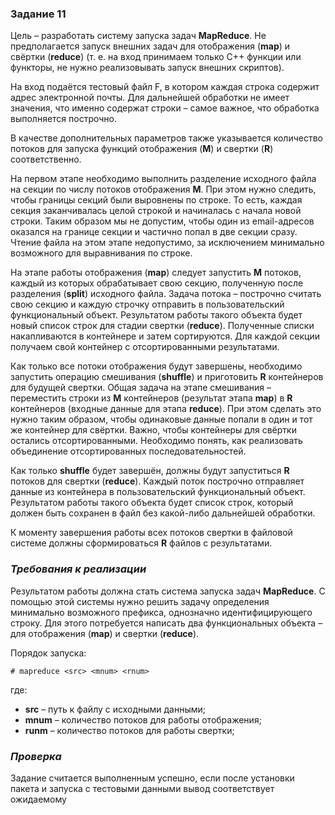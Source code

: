 ### Задание 11

Цель – разработать систему запуска задач <b>MapReduce</b>. Не предполагается запуск внешних задач
для отображения (<b>map</b>) и свёртки (<b>reduce</b>) (т. е. на вход принимаем только C++ функции или
функторы, не нужно реализовывать запуск внешних скриптов).


На вход подаётся тестовый файл F, в котором каждая строка содержит адрес электронной почты.
Для дальнейшей обработки не имеет значения, что именно содержат строки – самое важное, что
обработка выполняется построчно.


В качестве дополнительных параметров также указывается количество потоков для запуска
функций отображения (<b>M</b>) и свертки (<b>R</b>) соответственно.


На первом этапе необходимо выполнить разделение исходного файла на секции по числу потоков
отображения <b>M</b>. При этом нужно следить, чтобы границы секций были выровнены по строке. То
есть, каждая секция заканчивалась целой строкой и начиналась с начала новой строки. Таким
образом мы не допустим, чтобы один из email-адресов оказался на границе секции и частично
попал в две секции сразу. Чтение файла на этом этапе недопустимо, за исключением минимально
возможного для выравнивания по строке.


На этапе работы отображения (<b>map</b>) следует запустить <b>M</b> потоков, каждый из которых
обрабатывает свою секцию, полученную после разделения (<b>split</b>) исходного файла. Задача потока
– построчно считать свою секцию и каждую строчку отправить в пользовательский
функциональный объект. Результатом работы такого объекта будет новый список строк для
стадии свертки (<b>reduce</b>). Полученные списки накапливаются в контейнере и затем сортируются.
Для каждой секции получаем свой контейнер с отсортированными результатами.


Как только все потоки отображения будут завершены, необходимо запустить операцию
смешивания (<b>shuffle</b>) и приготовить <b>R</b> контейнеров для будущей свертки. Общая задача на этапе
смешивания – переместить строки из <b>M</b> контейнеров (результат этапа <b>map</b>) в <b>R</b> контейнеров
(входные данные для этапа <b>reduce</b>). При этом сделать это нужно таким образом, чтобы
одинаковые данные попали в один и тот же контейнер для свёртки. Важно, чтобы контейнеры для
свёртки остались отсортированными. Необходимо понять, как реализовать объединение
отсортированных последовательностей.


Как только <b>shuffle</b> будет завершён, должны будут запуститься <b>R</b> потоков для свертки (<b>reduce</b>).
Каждый поток построчно отправляет данные из контейнера в пользовательский функциональный
объект. Результатом работы такого объекта будет список строк, который должен быть сохранен в
файл без какой-либо дальнейшей обработки.
  
  
К моменту завершения работы всех потоков свертки в файловой системе должны сформироваться <b>R</b> файлов с результатами.
  
  
### <i>Требования к реализации</i>
Результатом работы должна стать система запуска задач <b>MapReduce</b>. С помощью этой системы
нужно решить задачу определения минимально возможного префикса, однозначно
идентифицирующего строку. Для этого потребуется написать два функциональных объекта – для
отображения (<b>map</b>) и свертки (<b>reduce</b>).

Порядок запуска:
```
# mapreduce <src> <mnum> <rnum>
```
где:
- <b>src</b> – путь к файлу с исходными данными;
- <b>mnum</b> – количество потоков для работы отображения;
- <b>runm</b> – количество потоков для работы свертки;


### <i>Проверка</i>
Задание считается выполненным успешно, если после установки пакета и запуска с тестовыми
данными вывод соответствует ожидаемому
